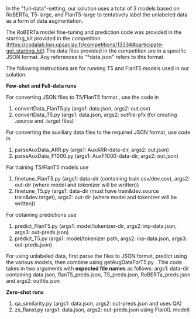 
In the "full-data"-setting, our solution uses a total of 3 models based on RoBERTa, T5-large, and FlanT5-large to tentatively
label the unlabeled data as a form of data augmentation.

The RoBERTa model fine-tuning and prediction code was provided in the starting_kit provided in the competition
(https://codalab.lisn.upsaclay.fr/competitions/13334#participate-get_starting_kit)
The data files provided in the competition are in a specific JSON format. Any references to "*data.json" refers to this format.

The following instructions are for running T5 and FlanT5 models used in our solution.


<b> Few-shot and Full-data runs</b>

For converting JSON files to T5/FlanT5 format , use the code in 

1. convertData_FlanT5.py (args1: data.json, args2: out.csv)
2. convertData_T5.py     (args1: data.json, args2: outfile-pfx (for creating .source and .target files)

For converting the auxiliary data files to the required JSON format, use code in 
1. parseAuxData_ARR.py (args1: AuxARR-data-dir, args2: out.json)
2. parseAuxData_F1000.py (args1: AuxF1000-data-dir, args2: out.json)


For training T5/FlanT5 models use
1. finetune_FlanT5.py (args1: data-dir (containing train.csv/dev.csv), args2: out-dir (where model and tokenizer will be written))
2. finetune_T5.py     (args1: data-dir (must have train&dev.source train&dev.target), args2: out-dir (where model and tokenizer will be written))

For obtaining predictions use
1. predict_FlanT5.py (args1: model/tokenizer-dir, args2: inp-data.json, args3: out-preds.json)
2. predict_T5.py (args1: model/tokenizer path, args2: inp-data.json, args3: out-preds.json)


For using unlabeled data, first parse the files to JSON format, predict using the various models, then combine using
getAugDataForT5.py . 
This code takes in two arguments with <b>expected file names</b> as follows:
args1: data-dir containing data.json, flanT5_preds.json, T5_preds.json, RoBERTa_preds.json 
and args2: outfile.json

<b>Zero-shot runs</b>

1. qa_similarity.py (args1: data.json, args2: out-preds.json and uses QA)
2. zs_flanxl.py (args1: data.json, args2: out-preds.json using FlanXL model)
   
